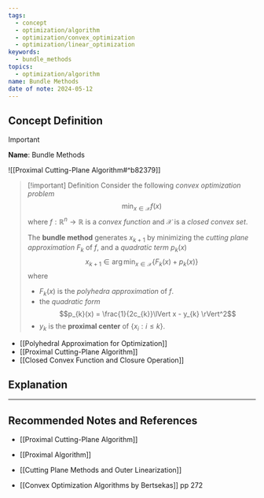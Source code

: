 ```yaml
---
tags:
  - concept
  - optimization/algorithm
  - optimization/convex_optimization
  - optimization/linear_optimization
keywords:
  - bundle_methods
topics:
  - optimization/algorithm
name: Bundle Methods
date of note: 2024-05-12
---
```


## Concept Definition

>[!important]
>**Name**: Bundle Methods

![[Proximal Cutting-Plane Algorithm#^b82379]]

>[!important] Definition
>Consider the following *convex optimization problem*
>$$
> \min_{x\in \mathcal{X}} f(x)
>$$
>where $f: \mathbb{R}^{n} \to \mathbb{R}$ is a *convex function* and $\mathcal{X}$ is a *closed convex set*.
>
>The **bundle method** generates $x_{k+1}$ by minimizing the *cutting plane approximation* $F_{k}$ of $f$, and a *quadratic term* $p_{k}(x)$ 
>$$x_{k+1} \in \arg\min_{x\in \mathcal{X}}\left\{ F_{k}(x) + p_{k}(x) \right\} $$ where
>- $F_{k}(x)$ is the *polyhedra approximation* of $f$.
>- the *quadratic form* $$p_{k}(x) = \frac{1}{2c_{k}}\lVert x - y_{k} \rVert^2$$ 
>- $y_{k}$ is the **proximal center** of $\{ x_{i}: i \le k \}.$

- [[Polyhedral Approximation for Optimization]]
- [[Proximal Cutting-Plane Algorithm]]
- [[Closed Convex Function and Closure Operation]]



## Explanation





-----------
##  Recommended Notes and References

- [[Proximal Cutting-Plane Algorithm]]
- [[Proximal Algorithm]]
- [[Cutting Plane Methods and Outer Linearization]]



- [[Convex Optimization Algorithms by Bertsekas]] pp 272